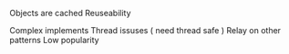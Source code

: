 Objects are cached
Reuseability

Complex implements
Thread issuses ( need thread safe )
Relay on other patterns
Low popularity